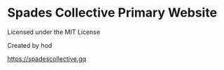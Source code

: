 # Spades Collective Primary Website

Licensed under the MIT License

Created by hod

https://spadescollective.gq
